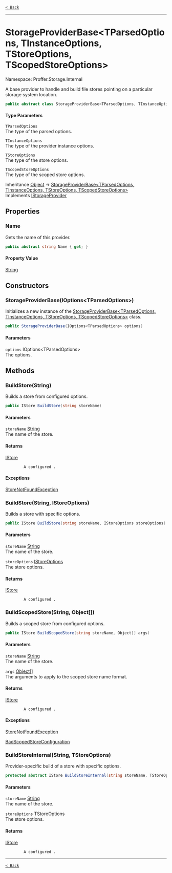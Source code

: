 [`< Back`](./)

---

# StorageProviderBase&lt;TParsedOptions, TInstanceOptions, TStoreOptions, TScopedStoreOptions&gt;

Namespace: Proffer.Storage.Internal

A base provider to handle and build file stores pointing on a particular storage system location.

```csharp
public abstract class StorageProviderBase<TParsedOptions, TInstanceOptions, TStoreOptions, TScopedStoreOptions> : Proffer.Storage.IStorageProvider
```

#### Type Parameters

`TParsedOptions`<br>
The type of the parsed options.

`TInstanceOptions`<br>
The type of the provider instance options.

`TStoreOptions`<br>
The type of the store options.

`TScopedStoreOptions`<br>
The type of the scoped store options.

Inheritance [Object](https://docs.microsoft.com/en-us/dotnet/api/system.object) → [StorageProviderBase&lt;TParsedOptions, TInstanceOptions, TStoreOptions, TScopedStoreOptions&gt;](./proffer.storage.internal.storageproviderbase-4)<br>
Implements [IStorageProvider](./proffer.storage.istorageprovider)

## Properties

### **Name**

Gets the name of this provider.

```csharp
public abstract string Name { get; }
```

#### Property Value

[String](https://docs.microsoft.com/en-us/dotnet/api/system.string)<br>

## Constructors

### **StorageProviderBase(IOptions&lt;TParsedOptions&gt;)**

Initializes a new instance of the [StorageProviderBase&lt;TParsedOptions, TInstanceOptions, TStoreOptions, TScopedStoreOptions&gt;](./proffer.storage.internal.storageproviderbase-4) class.

```csharp
public StorageProviderBase(IOptions<TParsedOptions> options)
```

#### Parameters

`options` IOptions&lt;TParsedOptions&gt;<br>
The options.

## Methods

### **BuildStore(String)**

Builds a store from configured options.

```csharp
public IStore BuildStore(string storeName)
```

#### Parameters

`storeName` [String](https://docs.microsoft.com/en-us/dotnet/api/system.string)<br>
The name of the store.

#### Returns

[IStore](./proffer.storage.istore)<br>

            A configured .

#### Exceptions

[StoreNotFoundException](./proffer.storage.exceptions.storenotfoundexception)<br>

### **BuildStore(String, IStoreOptions)**

Builds a store with specific options.

```csharp
public IStore BuildStore(string storeName, IStoreOptions storeOptions)
```

#### Parameters

`storeName` [String](https://docs.microsoft.com/en-us/dotnet/api/system.string)<br>
The name of the store.

`storeOptions` [IStoreOptions](./proffer.storage.configuration.istoreoptions)<br>
The store options.

#### Returns

[IStore](./proffer.storage.istore)<br>

            A configured .

### **BuildScopedStore(String, Object[])**

Builds a scoped store from configured options.

```csharp
public IStore BuildScopedStore(string storeName, Object[] args)
```

#### Parameters

`storeName` [String](https://docs.microsoft.com/en-us/dotnet/api/system.string)<br>
The name of the store.

`args` [Object[]](https://docs.microsoft.com/en-us/dotnet/api/system.object)<br>
The arguments to apply to the scoped store name format.

#### Returns

[IStore](./proffer.storage.istore)<br>

            A configured .

#### Exceptions

[StoreNotFoundException](./proffer.storage.exceptions.storenotfoundexception)<br>

[BadScopedStoreConfiguration](./proffer.storage.exceptions.badscopedstoreconfiguration)<br>

### **BuildStoreInternal(String, TStoreOptions)**

Provider-specific build of a store with specific options.

```csharp
protected abstract IStore BuildStoreInternal(string storeName, TStoreOptions storeOptions)
```

#### Parameters

`storeName` [String](https://docs.microsoft.com/en-us/dotnet/api/system.string)<br>
The name of the store.

`storeOptions` TStoreOptions<br>
The store options.

#### Returns

[IStore](./proffer.storage.istore)<br>

            A configured .

---

[`< Back`](./)
